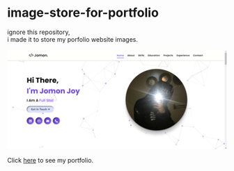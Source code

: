 # image-store-for-portfolio

ignore this repository,<br>
i made it to store my porfolio website images.
<br><br>
![Project Image](https://github.com/Jomonhh/image-store-for-portfolio/blob/main/Assets/Preview.png)


Click <a href="https://jomonh.netlify.app/">here</a> to see my portfolio.
